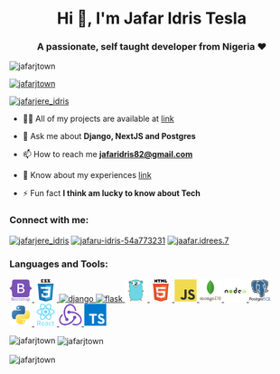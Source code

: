 <h1 align="center">Hi 👋, I'm Jafar Idris Tesla</h1>
<h3 align="center">A passionate, self taught developer from Nigeria ❤</h3>

<p align="left"> <img src="https://komarev.com/ghpvc/?username=jafarjtown&label=Profile%20views&color=0e75b6&style=flat" alt="jafarjtown" /> </p>

<p align="left"> <a href="https://github.com/ryo-ma/github-profile-trophy"><img src="https://github-profile-trophy.vercel.app/?username=jafarjtown" alt="jafarjtown" /></a> </p>

<p align="left"> <a href="https://twitter.com/jafarjere_idris" target="blank"><img src="https://img.shields.io/twitter/follow/jafarjere_idris?logo=twitter&style=for-the-badge" alt="jafarjere_idris" /></a> </p>

- 👨‍💻 All of my projects are available at [link](link)

- 💬 Ask me about **Django, NextJS and Postgres**

- 📫 How to reach me **jafaridris82@gmail.com**

- 📄 Know about my experiences [link](link)

- ⚡ Fun fact **I think am lucky to know about Tech**

<h3 align="left">Connect with me:</h3>
<p align="left">
<a href="https://twitter.com/jafarjere_idris" target="blank"><img align="center" src="https://raw.githubusercontent.com/rahuldkjain/github-profile-readme-generator/master/src/images/icons/Social/twitter.svg" alt="jafarjere_idris" height="30" width="40" /></a>
<a href="https://linkedin.com/in/jafaru-idris-54a773231" target="blank"><img align="center" src="https://raw.githubusercontent.com/rahuldkjain/github-profile-readme-generator/master/src/images/icons/Social/linked-in-alt.svg" alt="jafaru-idris-54a773231" height="30" width="40" /></a>
<a href="https://fb.com/jaafar.idrees.7" target="blank"><img align="center" src="https://raw.githubusercontent.com/rahuldkjain/github-profile-readme-generator/master/src/images/icons/Social/facebook.svg" alt="jaafar.idrees.7" height="30" width="40" /></a>
</p>

<h3 align="left">Languages and Tools:</h3>
<p align="left"> <a href="https://getbootstrap.com" target="_blank" rel="noreferrer"> <img src="https://raw.githubusercontent.com/devicons/devicon/master/icons/bootstrap/bootstrap-plain-wordmark.svg" alt="bootstrap" width="40" height="40"/> </a> <a href="https://www.w3schools.com/css/" target="_blank" rel="noreferrer"> <img src="https://raw.githubusercontent.com/devicons/devicon/master/icons/css3/css3-original-wordmark.svg" alt="css3" width="40" height="40"/> </a> <a href="https://www.djangoproject.com/" target="_blank" rel="noreferrer"> <img src="https://cdn.worldvectorlogo.com/logos/django.svg" alt="django" width="40" height="40"/> </a> <a href="https://flask.palletsprojects.com/" target="_blank" rel="noreferrer"> <img src="https://www.vectorlogo.zone/logos/pocoo_flask/pocoo_flask-icon.svg" alt="flask" width="40" height="40"/> </a> <a href="https://golang.org" target="_blank" rel="noreferrer"> <img src="https://raw.githubusercontent.com/devicons/devicon/master/icons/go/go-original.svg" alt="go" width="40" height="40"/> </a> <a href="https://www.w3.org/html/" target="_blank" rel="noreferrer"> <img src="https://raw.githubusercontent.com/devicons/devicon/master/icons/html5/html5-original-wordmark.svg" alt="html5" width="40" height="40"/> </a> <a href="https://developer.mozilla.org/en-US/docs/Web/JavaScript" target="_blank" rel="noreferrer"> <img src="https://raw.githubusercontent.com/devicons/devicon/master/icons/javascript/javascript-original.svg" alt="javascript" width="40" height="40"/> </a> <a href="https://www.mongodb.com/" target="_blank" rel="noreferrer"> <img src="https://raw.githubusercontent.com/devicons/devicon/master/icons/mongodb/mongodb-original-wordmark.svg" alt="mongodb" width="40" height="40"/> </a> <a href="https://nodejs.org" target="_blank" rel="noreferrer"> <img src="https://raw.githubusercontent.com/devicons/devicon/master/icons/nodejs/nodejs-original-wordmark.svg" alt="nodejs" width="40" height="40"/> </a> <a href="https://www.postgresql.org" target="_blank" rel="noreferrer"> <img src="https://raw.githubusercontent.com/devicons/devicon/master/icons/postgresql/postgresql-original-wordmark.svg" alt="postgresql" width="40" height="40"/> </a> <a href="https://www.python.org" target="_blank" rel="noreferrer"> <img src="https://raw.githubusercontent.com/devicons/devicon/master/icons/python/python-original.svg" alt="python" width="40" height="40"/> </a> <a href="https://reactjs.org/" target="_blank" rel="noreferrer"> <img src="https://raw.githubusercontent.com/devicons/devicon/master/icons/react/react-original-wordmark.svg" alt="react" width="40" height="40"/> </a> <a href="https://redux.js.org" target="_blank" rel="noreferrer"> <img src="https://raw.githubusercontent.com/devicons/devicon/master/icons/redux/redux-original.svg" alt="redux" width="40" height="40"/> </a> <a href="https://www.typescriptlang.org/" target="_blank" rel="noreferrer"> <img src="https://raw.githubusercontent.com/devicons/devicon/master/icons/typescript/typescript-original.svg" alt="typescript" width="40" height="40"/> </a> </p>

<p><img align="left" src="https://github-readme-stats.vercel.app/api/top-langs?username=jafarjtown&show_icons=true&locale=en&layout=compact" alt="jafarjtown" /></p>

<p>&nbsp;<img align="center" src="https://github-readme-stats.vercel.app/api?username=jafarjtown&show_icons=true&locale=en" alt="jafarjtown" /></p>

<p><img align="center" src="https://github-readme-streak-stats.herokuapp.com/?user=jafarjtown&" alt="jafarjtown" /></p>
